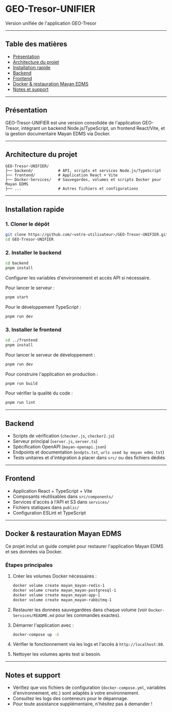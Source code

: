 # GEO-Tresor-UNIFIER

Version unifiée de l'application GEO-Tresor

---

## Table des matières

- [Présentation](#présentation)
- [Architecture du projet](#architecture-du-projet)
- [Installation rapide](#installation-rapide)
- [Backend](#backend)
- [Frontend](#frontend)
- [Docker & restauration Mayan EDMS](#docker--restauration-mayan-edms)
- [Notes et support](#notes-et-support)

---

## Présentation

GEO-Tresor-UNIFIER est une version consolidée de l'application GEO-Tresor, intégrant un backend Node.js/TypeScript, un frontend React/Vite, et la gestion documentaire Mayan EDMS via Docker.

---

## Architecture du projet

```text
GEO-Tresor-UNIFIER/
├── backend/           # API, scripts et services Node.js/TypeScript
├── frontend/          # Application React + Vite
├── Docker-Services/   # Sauvegardes, volumes et scripts Docker pour Mayan EDMS
├── ...                # Autres fichiers et configurations
```

---

## Installation rapide

### 1. Cloner le dépôt

```bash
git clone https://github.com/<votre-utilisateur>/GEO-Tresor-UNIFIER.git
cd GEO-Tresor-UNIFIER
```

### 2. Installer le backend

```bash
cd backend
pnpm install
```

Configurer les variables d'environnement et accès API si nécessaire.

Pour lancer le serveur :

```bash
pnpm start
```

Pour le développement TypeScript :

```bash
pnpm run dev
```

### 3. Installer le frontend

```bash
cd ../frontend
pnpm install
```

Pour lancer le serveur de développement :

```bash
pnpm run dev
```

Pour construire l'application en production :

```bash
pnpm run build
```

Pour vérifier la qualité du code :

```bash
pnpm run lint
```

---

## Backend

- Scripts de vérification (`checker.js`, `checker2.js`)
- Serveur principal (`server.js`, `server.ts`)
- Spécification OpenAPI (`mayan-openapi.json`)
- Endpoints et documentation (`endpts.txt`, `urls used by mayan edms.txt`)
- Tests unitaires et d'intégration à placer dans `src/` ou des fichiers dédiés

---

## Frontend

- Application React + TypeScript + Vite
- Composants réutilisables dans `src/components/`
- Services d'accès à l'API et S3 dans `services/`
- Fichiers statiques dans `public/`
- Configuration ESLint et TypeScript

---

## Docker & restauration Mayan EDMS

Ce projet inclut un guide complet pour restaurer l'application Mayan EDMS et ses données via Docker.

### Étapes principales

1. Créer les volumes Docker nécessaires :

   ```bash
   docker volume create mayan_mayan-redis-1
   docker volume create mayan_mayan-postgresql-1
   docker volume create mayan_mayan-app-1
   docker volume create mayan_mayan-rabbitmq-1
   ```

2. Restaurer les données sauvegardées dans chaque volume (voir `Docker-Services/README.md` pour les commandes exactes).

3. Démarrer l'application avec :

   ```bash
   docker-compose up -d
   ```

4. Vérifier le fonctionnement via les logs et l'accès à `http://localhost:80`.

5. Nettoyer les volumes après test si besoin.

---

## Notes et support

- Vérifiez que vos fichiers de configuration (`docker-compose.yml`, variables d'environnement, etc.) sont adaptés à votre environnement.
- Consultez les logs des conteneurs pour le dépannage.
- Pour toute assistance supplémentaire, n'hésitez pas à demander !
